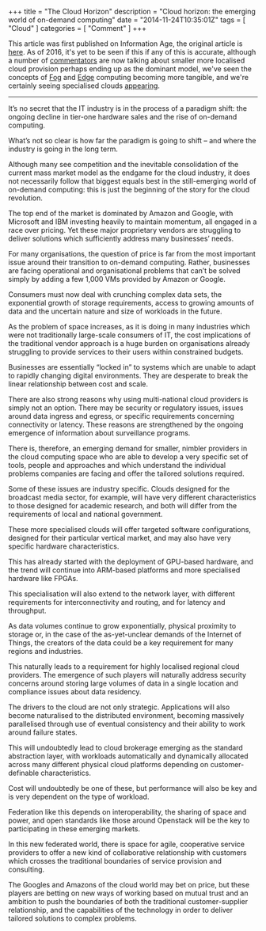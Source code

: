 +++
title = "The Cloud Horizon"
description = "Cloud horizon: the emerging world of on-demand computing"
date = "2014-11-24T10:35:01Z"
tags = [ "Cloud" ]
categories = [ "Comment" ]
+++

This article was first published on Information Age, the original article is [here](http://www.information-age.com/cloud-horizon-emerging-world-demand-computing-2-123458671/). As of 2016, it's yet to be seen if this if any of this is accurate, although a number of [commentators](https://a16z.com/2016/12/16/the-end-of-cloud-computing/) are now talking about smaller more localised cloud provision perhaps ending up as the dominant model, we've seen the concepts of [Fog](https://www.openfogconsortium.org/) and [Edge](https://en.wikipedia.org/wiki/Edge_computing) computing becoming more tangible, and we're certainly seeing specialised clouds [appearing](http://www.hnscicloud.eu/the-hnscicloud-tender).

------------------------------

It’s no secret that the IT industry is in the process of a paradigm shift: the ongoing decline in tier-one hardware sales and the rise of on-demand computing. 

What’s not so clear is how far the paradigm is going to shift – and where the industry is going in the long term.

Although many see competition and the inevitable consolidation of the current mass market model as the endgame for the cloud industry, it does not necessarily follow that biggest equals best in the still-emerging world of on-demand computing: this is just the beginning of the story for the cloud revolution.

The top end of the market is dominated by Amazon and Google, with Microsoft and IBM investing heavily to maintain momentum, all engaged in a race over pricing. Yet these major proprietary vendors are struggling to deliver solutions which sufficiently address many businesses’ needs.

For many organisations, the question of price is far from the most important issue around their transition to on-demand computing. Rather, businesses are facing operational and organisational problems that can’t be solved simply by adding a few 1,000 VMs provided by Amazon or Google. 

Consumers must now deal with crunching complex data sets, the exponential growth of storage requirements, access to growing amounts of data and the uncertain nature and size of workloads in the future. 

As the problem of space increases, as it is doing in many industries which were not traditionally large-scale consumers of IT, the cost implications of the traditional vendor approach is a huge burden on organisations already struggling to provide services to their users within constrained budgets. 

Businesses are essentially “locked in” to systems which are unable to adapt to rapidly changing digital environments. They are desperate to break the linear relationship between cost and scale.

There are also strong reasons why using multi-national cloud providers is simply not an option. There may be security or regulatory issues, issues around data ingress and egress, or specific requirements concerning connectivity or latency. These reasons are strengthened by the ongoing emergence of information about surveillance programs. 

There is, therefore, an emerging demand for smaller, nimbler providers in the cloud computing space who are able to develop a very specific set of tools, people and approaches and which understand the individual problems companies are facing and offer the tailored solutions required. 

Some of these issues are industry specific. Clouds designed for the broadcast media sector, for example, will have very different characteristics to those designed for academic research, and both will differ from the requirements of local and national government. 

These more specialised clouds will offer targeted software configurations, designed for their particular vertical market, and may also have very specific hardware characteristics. 

This has already started with the deployment of GPU-based hardware, and the trend will continue into ARM-based platforms and more specialised hardware like FPGAs. 

This specialisation will also extend to the network layer, with different requirements for interconnectivity and routing, and for latency and throughput. 

As data volumes continue to grow exponentially, physical proximity to storage or, in the case of the as-yet-unclear demands of the Internet of Things, the creators of the data could be a key requirement for many regions and industries. 

This naturally leads to a requirement for highly localised regional cloud providers. The emergence of such players will naturally address security concerns around storing large volumes of data in a single location and compliance issues about data residency.  

The drivers to the cloud are not only strategic. Applications will also become naturalised to the distributed environment, becoming massively parallelised through use of eventual consistency and their ability to work around failure states. 

This will undoubtedly lead to cloud brokerage emerging as the standard abstraction layer, with workloads automatically and dynamically allocated across many different physical cloud platforms depending on customer-definable characteristics. 

Cost will undoubtedly be one of these, but performance will also be key and is very dependent on the type of workload. 

Federation like this depends on interoperability, the sharing of space and power, and open standards like those around Openstack will be the key to participating in these emerging markets.

In this new federated world, there is space for agile, cooperative service providers to offer a new kind of collaborative relationship with customers which crosses the traditional boundaries of service provision and consulting. 

The Googles and Amazons of the cloud world may bet on price, but these players are betting on new ways of working based on mutual trust and an ambition to push the boundaries of both the traditional customer-supplier relationship, and the capabilities of the technology in order to deliver tailored solutions to complex problems.

